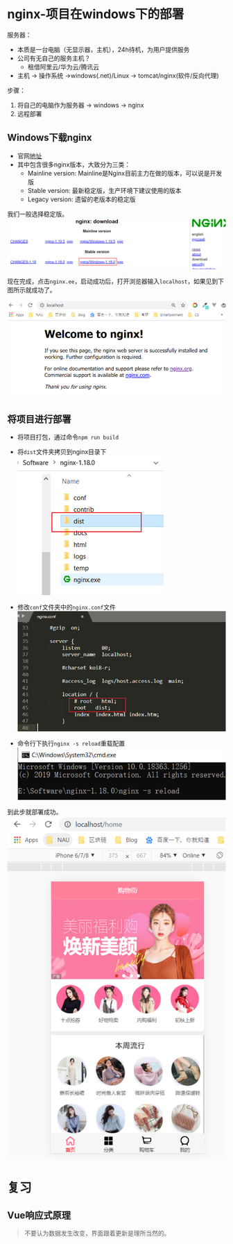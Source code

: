 # nginx-项目在windows下的部署

服务器：

* 本质是一台电脑（无显示器，主机），24h待机，为用户提供服务
* 公司有无自己的服务主机？
  * 租借阿里云/华为云/腾讯云
* 主机 -> 操作系统 ->windows(.net)/Linux -> tomcat/nginx(软件/反向代理)

步骤：

1. 将自己的电脑作为服务器 -> windows -> nginx
2. 远程部署

## Windows下载nginx

* 官网[地址](http://nginx.org/)
* 其中包含很多nginx版本，大致分为三类：
  * Mainline version: Mainline是Nginx目前主力在做的版本，可以说是开发版
  * Stable version: 最新稳定版，生产环境下建议使用的版本
  * Legacy version: 遗留的老版本的稳定版

我们一般选择稳定版。
![image-20201213124453902](23-%E9%A1%B9%E7%9B%AE%E5%BC%80%E5%8F%91%EF%BC%88%E4%B8%89%EF%BC%89.assets/image-20201213124453902.png)

现在完成，点击`nginx.ee`，启动成功后，打开浏览器输入`localhost`，如果见到下图所示就成功了。

![image-20201213124945879](23-%E9%A1%B9%E7%9B%AE%E5%BC%80%E5%8F%91%EF%BC%88%E4%B8%89%EF%BC%89.assets/image-20201213124945879.png)

## 将项目进行部署

* 将项目打包，通过命令`npm run build`
* 将`dist`文件夹拷贝到nginx目录下
  ![image-20201213130339832](23-%E9%A1%B9%E7%9B%AE%E5%BC%80%E5%8F%91%EF%BC%88%E4%B8%89%EF%BC%89.assets/image-20201213130339832.png)
* 修改`conf`文件夹中的`nginx.conf`文件
  ![image-20201213130525064](23-%E9%A1%B9%E7%9B%AE%E5%BC%80%E5%8F%91%EF%BC%88%E4%B8%89%EF%BC%89.assets/image-20201213130525064.png)

* 命令行下执行`nginx -s reload`重载配置
  ![image-20201213130638117](23-%E9%A1%B9%E7%9B%AE%E5%BC%80%E5%8F%91%EF%BC%88%E4%B8%89%EF%BC%89.assets/image-20201213130638117.png)

到此步就部署成功。
![image-20201213130711048](23-%E9%A1%B9%E7%9B%AE%E5%BC%80%E5%8F%91%EF%BC%88%E4%B8%89%EF%BC%89.assets/image-20201213130711048.png)



# 复习

## Vue响应式原理

> 不要认为数据发生改变，界面跟着更新是理所当然的。